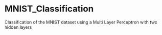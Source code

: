 # MNIST_Classification

Classification of the MNIST dataset using a Multi Layer Perceptron with two hidden layers

